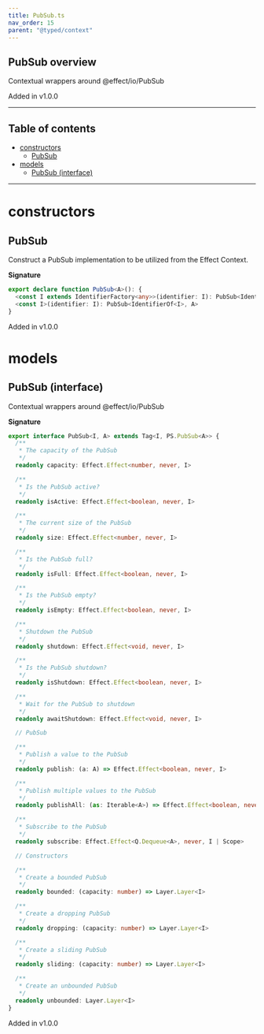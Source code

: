 ```yaml
---
title: PubSub.ts
nav_order: 15
parent: "@typed/context"
---
```


## PubSub overview

Contextual wrappers around @effect/io/PubSub

Added in v1.0.0

---

<h2 class="text-delta">Table of contents</h2>

- [constructors](#constructors)
  - [PubSub](#pubsub)
- [models](#models)
  - [PubSub (interface)](#pubsub-interface)

---

# constructors

## PubSub

Construct a PubSub implementation to be utilized from the Effect Context.

**Signature**

```ts
export declare function PubSub<A>(): {
  <const I extends IdentifierFactory<any>>(identifier: I): PubSub<IdentifierOf<I>, A>
  <const I>(identifier: I): PubSub<IdentifierOf<I>, A>
}
```

Added in v1.0.0

# models

## PubSub (interface)

Contextual wrappers around @effect/io/PubSub

**Signature**

```ts
export interface PubSub<I, A> extends Tag<I, PS.PubSub<A>> {
  /**
   * The capacity of the PubSub
   */
  readonly capacity: Effect.Effect<number, never, I>

  /**
   * Is the PubSub active?
   */
  readonly isActive: Effect.Effect<boolean, never, I>

  /**
   * The current size of the PubSub
   */
  readonly size: Effect.Effect<number, never, I>

  /**
   * Is the PubSub full?
   */
  readonly isFull: Effect.Effect<boolean, never, I>

  /**
   * Is the PubSub empty?
   */
  readonly isEmpty: Effect.Effect<boolean, never, I>

  /**
   * Shutdown the PubSub
   */
  readonly shutdown: Effect.Effect<void, never, I>

  /**
   * Is the PubSub shutdown?
   */
  readonly isShutdown: Effect.Effect<boolean, never, I>

  /**
   * Wait for the PubSub to shutdown
   */
  readonly awaitShutdown: Effect.Effect<void, never, I>

  // PubSub

  /**
   * Publish a value to the PubSub
   */
  readonly publish: (a: A) => Effect.Effect<boolean, never, I>

  /**
   * Publish multiple values to the PubSub
   */
  readonly publishAll: (as: Iterable<A>) => Effect.Effect<boolean, never, I>

  /**
   * Subscribe to the PubSub
   */
  readonly subscribe: Effect.Effect<Q.Dequeue<A>, never, I | Scope>

  // Constructors

  /**
   * Create a bounded PubSub
   */
  readonly bounded: (capacity: number) => Layer.Layer<I>

  /**
   * Create a dropping PubSub
   */
  readonly dropping: (capacity: number) => Layer.Layer<I>

  /**
   * Create a sliding PubSub
   */
  readonly sliding: (capacity: number) => Layer.Layer<I>

  /**
   * Create an unbounded PubSub
   */
  readonly unbounded: Layer.Layer<I>
}
```

Added in v1.0.0
